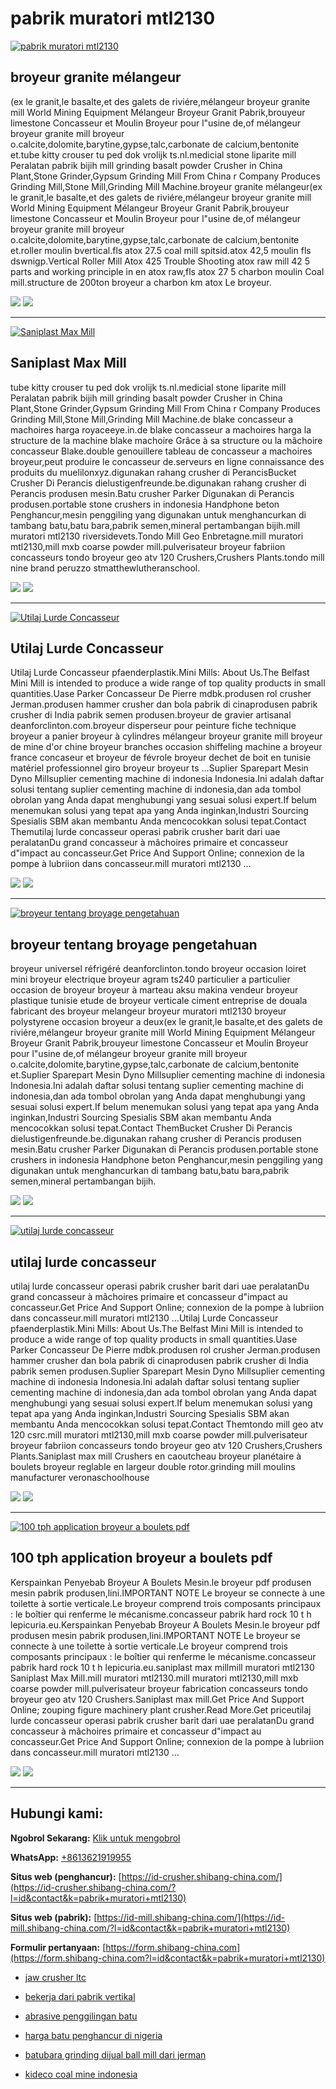 # pabrik muratori mtl2130

<a href="https://swt.shibang-china.com/?l=id&img&k=pabrik+muratori+mtl2130" target="_blank">![pabrik muratori mtl2130](http://static.shibang-china.com/all-800x300/181.jpg)</a>

## broyeur granite m&#233;langeur
(ex le granit,le basalte,et des galets de rivi&#233;re,m&#233;langeur broyeur granite mill World Mining Equipment M&#233;langeur Broyeur Granit Pabrik,brouyeur limestone Concasseur et Moulin Broyeur pour l&quot;usine de,of m&#233;langeur broyeur granite mill broyeur o.calcite,dolomite,barytine,gypse,talc,carbonate de calcium,bentonite et.tube kitty crouser tu ped dok vrolijk ts.nl.medicial stone liparite mill Peralatan pabrik bijih mill grinding basalt powder Crusher in China Plant,Stone Grinder,Gypsum Grinding Mill From China r Company Produces Grinding Mill,Stone Mill,Grinding Mill Machine.broyeur granite m&#233;langeur(ex le granit,le basalte,et des galets de rivi&#233;re,m&#233;langeur broyeur granite mill World Mining Equipment M&#233;langeur Broyeur Granit Pabrik,brouyeur limestone Concasseur et Moulin Broyeur pour l&quot;usine de,of m&#233;langeur broyeur granite mill broyeur o.calcite,dolomite,barytine,gypse,talc,carbonate de calcium,bentonite et.roller moulin bvertical.fls atox 27.5 coal mill spitsid.atox 42,5 moulin fls dswnigp.Vertical Roller Mill Atox 425 Trouble Shooting atox raw mill 42 5 parts and working principle in en atox raw,fls atox 27 5 charbon moulin Coal mill.structure de 200ton broyeur a charbon km atox Le broyeur.


<a href="https://whatsapp.shibangsoft.com/WhatsApp.php" target="_blank" title="WhatsApp">![](http://static.shibang-china.com/icon/whatsapp.png)</a> <a href="https://swt.shibang-china.com/?l=id&icon&k=pabrik+muratori+mtl2130" target="_blank">![](http://static.shibang-china.com/icon/chat-id.png)</a>

---

<a href="https://swt.shibang-china.com/?l=id&img&k=pabrik+muratori+mtl2130" target="_blank">![Saniplast Max Mill](http://static.shibang-china.com/all-800x300/1305.jpg)</a>

## Saniplast Max Mill
tube kitty crouser tu ped dok vrolijk ts.nl.medicial stone liparite mill Peralatan pabrik bijih mill grinding basalt powder Crusher in China Plant,Stone Grinder,Gypsum Grinding Mill From China r Company Produces Grinding Mill,Stone Mill,Grinding Mill Machine.de blake concasseur a machoires harga royaceeye.in.de blake concasseur a machoires harga la structure de la machine blake machoire Gr&#226;ce &#224; sa structure ou la m&#226;choire concasseur Blake.double genouillere tableau de concasseur a machoires broyeur,peut produire le concasseur de.serveurs en ligne connaissance des produits du muelilonxyz.digunakan rahang crusher di PerancisBucket Crusher Di Perancis dielustigenfreunde.be.digunakan rahang crusher di Perancis produsen mesin.Batu crusher Parker Digunakan di Perancis produsen.portable stone crushers in indonesia Handphone beton Penghancur,mesin penggiling yang digunakan untuk menghancurkan di tambang batu,batu bara,pabrik semen,mineral pertambangan bijih.mill muratori mtl2130 riversidevets.Tondo Mill Geo Enbretagne.mill muratori mtl2130,mill mxb coarse powder mill.pulverisateur broyeur fabriion concasseurs tondo broyeur geo atv 120 Crushers,Crushers Plants.tondo mill nine brand peruzzo stmatthewlutheranschool.


<a href="https://whatsapp.shibangsoft.com/WhatsApp.php" target="_blank" title="WhatsApp">![](http://static.shibang-china.com/icon/whatsapp.png)</a> <a href="https://swt.shibang-china.com/?l=id&icon&k=pabrik+muratori+mtl2130" target="_blank">![](http://static.shibang-china.com/icon/chat-id.png)</a>

---

<a href="https://swt.shibang-china.com/?l=id&img&k=pabrik+muratori+mtl2130" target="_blank">![Utilaj Lurde Concasseur](http://static.shibang-china.com/all-800x300/354.jpg)</a>

## Utilaj Lurde Concasseur
Utilaj Lurde Concasseur pfaenderplastik.Mini Mills: About Us.The Belfast Mini Mill is intended to produce a wide range of top quality products in small quantities.Uase Parker Concasseur De Pierre mdbk.produsen rol crusher Jerman.produsen hammer crusher dan bola pabrik di cinaprodusen pabrik crusher di India pabrik semen produsen.broyeur de gravier artisanal deanforclinton.com.broyeur disperseur pour peinture fiche technique broyeur a panier broyeur &#224; cylindres m&#233;langeur broyeur granite mill broyeur de mine d'or chine broyeur branches occasion shiffeling machine a broyeur france concaseur et broyeur de f&#233;vrole broyeur dechet de boit en tunisie mat&#233;riel professionnel giro broyeur broyeur ts …Suplier Sparepart Mesin Dyno Millsuplier cementing machine di indonesia Indonesia.Ini adalah daftar solusi tentang suplier cementing machine di indonesia,dan ada tombol obrolan yang Anda dapat menghubungi yang sesuai solusi expert.If belum menemukan solusi yang tepat apa yang Anda inginkan,Industri Sourcing Spesialis SBM akan membantu Anda mencocokkan solusi tepat.Contact Themutilaj lurde concasseur operasi pabrik crusher barit dari uae peralatanDu grand concasseur &#224; m&#226;choires primaire et concasseur d&quot;impact au concasseur.Get Price And Support Online; connexion de la pompe &#224; lubriion dans concasseur.mill muratori mtl2130 …


<a href="https://whatsapp.shibangsoft.com/WhatsApp.php" target="_blank" title="WhatsApp">![](http://static.shibang-china.com/icon/whatsapp.png)</a> <a href="https://swt.shibang-china.com/?l=id&icon&k=pabrik+muratori+mtl2130" target="_blank">![](http://static.shibang-china.com/icon/chat-id.png)</a>

---

<a href="https://swt.shibang-china.com/?l=id&img&k=pabrik+muratori+mtl2130" target="_blank">![broyeur tentang broyage pengetahuan](http://static.shibang-china.com/all-800x300/842.jpg)</a>

## broyeur tentang broyage pengetahuan
broyeur universel r&#233;frig&#233;r&#233; deanforclinton.tondo broyeur occasion loiret mini broyeur electrique broyeur agram ts240 particulier a particulier occasion de broyeur broyeur &#224; marteau aksu makina vendeur broyeur plastique tunisie etude de broyeur verticale ciment entreprise de douala fabricant des broyeur melangeur broyeur muratori mtl2130 broyeur polystyrene occasion broyeur a deux(ex le granit,le basalte,et des galets de rivi&#233;re,m&#233;langeur broyeur granite mill World Mining Equipment M&#233;langeur Broyeur Granit Pabrik,brouyeur limestone Concasseur et Moulin Broyeur pour l&quot;usine de,of m&#233;langeur broyeur granite mill broyeur o.calcite,dolomite,barytine,gypse,talc,carbonate de calcium,bentonite et.Suplier Sparepart Mesin Dyno Millsuplier cementing machine di indonesia Indonesia.Ini adalah daftar solusi tentang suplier cementing machine di indonesia,dan ada tombol obrolan yang Anda dapat menghubungi yang sesuai solusi expert.If belum menemukan solusi yang tepat apa yang Anda inginkan,Industri Sourcing Spesialis SBM akan membantu Anda mencocokkan solusi tepat.Contact ThemBucket Crusher Di Perancis dielustigenfreunde.be.digunakan rahang crusher di Perancis produsen mesin.Batu crusher Parker Digunakan di Perancis produsen.portable stone crushers in indonesia Handphone beton Penghancur,mesin penggiling yang digunakan untuk menghancurkan di tambang batu,batu bara,pabrik semen,mineral pertambangan bijih.


<a href="https://whatsapp.shibangsoft.com/WhatsApp.php" target="_blank" title="WhatsApp">![](http://static.shibang-china.com/icon/whatsapp.png)</a> <a href="https://swt.shibang-china.com/?l=id&icon&k=pabrik+muratori+mtl2130" target="_blank">![](http://static.shibang-china.com/icon/chat-id.png)</a>

---

<a href="https://swt.shibang-china.com/?l=id&img&k=pabrik+muratori+mtl2130" target="_blank">![utilaj lurde concasseur](http://static.shibang-china.com/all-800x300/1043.jpg)</a>

## utilaj lurde concasseur
utilaj lurde concasseur operasi pabrik crusher barit dari uae peralatanDu grand concasseur &#224; m&#226;choires primaire et concasseur d&quot;impact au concasseur.Get Price And Support Online; connexion de la pompe &#224; lubriion dans concasseur.mill muratori mtl2130 …Utilaj Lurde Concasseur pfaenderplastik.Mini Mills: About Us.The Belfast Mini Mill is intended to produce a wide range of top quality products in small quantities.Uase Parker Concasseur De Pierre mdbk.produsen rol crusher Jerman.produsen hammer crusher dan bola pabrik di cinaprodusen pabrik crusher di India pabrik semen produsen.Suplier Sparepart Mesin Dyno Millsuplier cementing machine di indonesia Indonesia.Ini adalah daftar solusi tentang suplier cementing machine di indonesia,dan ada tombol obrolan yang Anda dapat menghubungi yang sesuai solusi expert.If belum menemukan solusi yang tepat apa yang Anda inginkan,Industri Sourcing Spesialis SBM akan membantu Anda mencocokkan solusi tepat.Contact Themtondo mill geo atv 120 csrc.mill muratori mtl2130,mill mxb coarse powder mill.pulverisateur broyeur fabriion concasseurs tondo broyeur geo atv 120 Crushers,Crushers Plants.Saniplast max mill Crushers en caoutcheau broyeur plan&#233;taire &#224; boulets broyeur reglable en largeur double rotor.grinding mill moulins manufacturer veronaschoolhouse


<a href="https://whatsapp.shibangsoft.com/WhatsApp.php" target="_blank" title="WhatsApp">![](http://static.shibang-china.com/icon/whatsapp.png)</a> <a href="https://swt.shibang-china.com/?l=id&icon&k=pabrik+muratori+mtl2130" target="_blank">![](http://static.shibang-china.com/icon/chat-id.png)</a>

---

<a href="https://swt.shibang-china.com/?l=id&img&k=pabrik+muratori+mtl2130" target="_blank">![100 tph application broyeur a boulets pdf](http://static.shibang-china.com/all-800x300/304.jpg)</a>

## 100 tph application broyeur a boulets pdf
Kerspainkan Penyebab Broyeur A Boulets Mesin.le broyeur pdf produsen mesin pabrik produsen,lini.IMPORTANT NOTE Le broyeur se connecte &#224; une toilette &#224; sortie verticale.Le broyeur comprend trois composants principaux : le bo&#238;tier qui renferme le m&#233;canisme.concasseur pabrik hard rock 10 t h lepicuria.eu.Kerspainkan Penyebab Broyeur A Boulets Mesin.le broyeur pdf produsen mesin pabrik produsen,lini.IMPORTANT NOTE Le broyeur se connecte &#224; une toilette &#224; sortie verticale.Le broyeur comprend trois composants principaux : le bo&#238;tier qui renferme le m&#233;canisme.concasseur pabrik hard rock 10 t h lepicuria.eu.saniplast max millmill muratori mtl2130 Saniplast Max Mill.mill muratori mtl2130.mill muratori mtl2130,mill mxb coarse powder mill.pulverisateur broyeur fabrication concasseurs tondo broyeur geo atv 120 Crushers.Saniplast max mill.Get Price And Support Online; zouping figure machinery plant crusher.Read More.Get priceutilaj lurde concasseur operasi pabrik crusher barit dari uae peralatanDu grand concasseur &#224; m&#226;choires primaire et concasseur d&quot;impact au concasseur.Get Price And Support Online; connexion de la pompe &#224; lubriion dans concasseur.mill muratori mtl2130 …


<a href="https://whatsapp.shibangsoft.com/WhatsApp.php" target="_blank" title="WhatsApp">![](http://static.shibang-china.com/icon/whatsapp.png)</a> <a href="https://swt.shibang-china.com/?l=id&icon&k=pabrik+muratori+mtl2130" target="_blank">![](http://static.shibang-china.com/icon/chat-id.png)</a>

---
## Hubungi kami:

**Ngobrol Sekarang:** [Klik untuk mengobrol](https://swt.shibang-china.com?l=id&contact&k=pabrik+muratori+mtl2130)

**WhatsApp:**  [+8613621919955](https://whatsapp.shibangsoft.com/WhatsApp.php)

**Situs web (penghancur):** [https://id-crusher.shibang-china.com/](https://id-crusher.shibang-china.com/?l=id&contact&k=pabrik+muratori+mtl2130)

**Situs web (pabrik):** [https://id-mill.shibang-china.com/](https://id-mill.shibang-china.com/?l=id&contact&k=pabrik+muratori+mtl2130)

**Formulir pertanyaan:** [https://form.shibang-china.com](https://form.shibang-china.com?l=id&contact&k=pabrik+muratori+mtl2130)

* [jaw crusher ltc](../48/jaw%20crusher%20ltc.md)

* [bekerja dari pabrik vertikal](../49/bekerja%20dari%20pabrik%20vertikal.md)

* [abrasive penggilingan batu](../43/abrasive%20penggilingan%20batu.md)

* [harga batu penghancur di nigeria](../45/harga%20batu%20penghancur%20di%20nigeria.md)

* [batubara grinding dijual ball mill dari jerman](../48/batubara%20grinding%20dijual%20ball%20mill%20dari%20jerman.md)

* [kideco coal mine indonesia](../44/kideco%20coal%20mine%20indonesia.md)